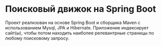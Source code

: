 # Поисковый движок на Spring Boot
Проект реализован на основе Spring Boot и сборщика Maven с использованием Mysql, JPA и Hibernate. Приложение индексирует сайт(ы), чтобы потом находить наиболее релевантрные страницы по любому поисковому запросу.
